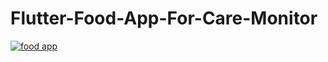 # Flutter-Food-App-For-Care-Monitor

<a href ="https://imgflip.com/gif/5bitp3"><img src="https://imgflip.com/gif/5bitp3" title="food app"/></a>
